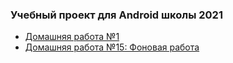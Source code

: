 ### Учебный проект для Android школы 2021

* [Домашняя работа №1][hw01]
* [Домашняя работа №15: Фоновая работа][hw15]

[hw01]:./hw01
[hw15]:./hw15
